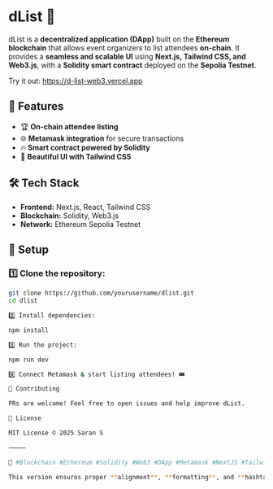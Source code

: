# dList 🎉  

dList is a **decentralized application (DApp)** built on the **Ethereum blockchain** that allows event organizers to list attendees **on-chain**. It provides a **seamless and scalable UI** using **Next.js, Tailwind CSS, and Web3.js**, with a **Solidity smart contract** deployed on the **Sepolia Testnet**.  

Try it out: https://d-list-web3.vercel.app

## 🚀 Features  
- 🏆 **On-chain attendee listing**  
- 🌐 **Metamask integration** for secure transactions  
- 🔥 **Smart contract powered by Solidity**  
- 🎨 **Beautiful UI with Tailwind CSS**  

## 🛠 Tech Stack  
- **Frontend:** Next.js, React, Tailwind CSS  
- **Blockchain:** Solidity, Web3.js  
- **Network:** Ethereum Sepolia Testnet  

## 📌 Setup  

### 1️⃣ Clone the repository:  
```sh
git clone https://github.com/yourusername/dlist.git
cd dlist

2️⃣ Install dependencies:

npm install

3️⃣ Run the project:

npm run dev

4️⃣ Connect Metamask & start listing attendees! 🎟️

🤝 Contributing

PRs are welcome! Feel free to open issues and help improve dList.

📜 License

MIT License © 2025 Saran S

⸻

🔗 #Blockchain #Ethereum #Solidity #Web3 #DApp #Metamask #NextJS #TailwindCSS #Decentralization

This version ensures proper **alignment**, **formatting**, and **hashtags** for better visibility and engagement on GitHub! 🚀
